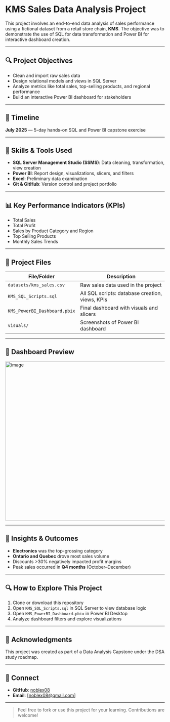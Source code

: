 # KMS Sales Data Analysis Project

This project involves an end-to-end data analysis of sales performance using a fictional dataset from a retail store chain, **KMS**. The objective was to demonstrate the use of SQL for data transformation and Power BI for interactive dashboard creation.

---

## 🔍 Project Objectives

* Clean and import raw sales data
* Design relational models and views in SQL Server
* Analyze metrics like total sales, top-selling products, and regional performance
* Build an interactive Power BI dashboard for stakeholders

---

## 📅 Timeline

**July 2025** — 5-day hands-on SQL and Power BI capstone exercise

---

## 🧰 Skills & Tools Used

* **SQL Server Management Studio (SSMS)**: Data cleaning, transformation, view creation
* **Power BI**: Report design, visualizations, slicers, and filters
* **Excel**: Preliminary data examination
* **Git & GitHub**: Version control and project portfolio

---

## 📊 Key Performance Indicators (KPIs)

* Total Sales
* Total Profit
* Sales by Product Category and Region
* Top Selling Products
* Monthly Sales Trends

---

## 📁 Project Files

| File/Folder                  | Description                                     |
| ---------------------------- | ----------------------------------------------- |
| `datasets/kms_sales.csv`     | Raw sales data used in the project              |
| `KMS_SQL_Scripts.sql`        | All SQL scripts: database creation, views, KPIs |
| `KMS_PowerBI_Dashboard.pbix` | Final dashboard with visuals and slicers        |
| `visuals/`                   | Screenshots of Power BI dashboard               |

---

## 📲 Dashboard Preview

<img width="898" height="503" alt="image" src="https://github.com/user-attachments/assets/450ff2f3-0974-4af5-acc9-460e74c1dc54" />


---

## 📖 Insights & Outcomes

* **Electronics** was the top-grossing category
* **Ontario and Quebec** drove most sales volume
* Discounts >30% negatively impacted profit margins
* Peak sales occurred in **Q4 months** (October–December)

---

## 🔍 How to Explore This Project

1. Clone or download this repository
2. Open `KMS_SQL_Scripts.sql` in SQL Server to view database logic
3. Open `KMS_PowerBI_Dashboard.pbix` in Power BI Desktop
4. Analyze dashboard filters and explore visualizations

---

## 🙏 Acknowledgments

This project was created as part of a Data Analysis Capstone under the DSA study roadmap.

---

## 🔗 Connect

* **GitHub**: [noblex08](https://github.com/noblex08)
* **Email**: [noblex08@gmail.com]

---

> Feel free to fork or use this project for your learning. Contributions are welcome!
